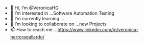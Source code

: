 - 👋 Hi, I’m @VeronicaHG
- 👀 I’m interested in ...Software Automation Testing 
- 🌱 I’m currently learning ...
- 💞️ I’m looking to collaborate on ...new Projects
- 📫 How to reach me ...https://www.linkedin.com/in/veronica-herreragallardo/

<!---
VeronicaHG/VeronicaHG is a ✨ special ✨ repository because its `README.md` (this file) appears on your GitHub profile.
You can click the Preview link to take a look at your changes.
--->
